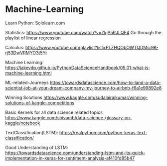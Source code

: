 # Machine-Learning

Learn Python:
Sololearn.com

Statistics:
https://www.youtube.com/watch?v=ZkjP5RJLQF4
Go through the playlist of linear regression 


Calculus:
https://www.youtube.com/playlist?list=PLZHQObOWTQDMsr9K-rj53DwVRMYO3t5Yr

Machine Learning:
https://jakevdp.github.io/PythonDataScienceHandbook/05.01-what-is-machine-learning.html


ML-related-Journeys
https://towardsdatascience.com/how-to-land-a-data-scientist-job-at-your-dream-company-my-journey-to-airbnb-f6a1e99892e8


Winning Solutions
https://www.kaggle.com/sudalairajkumar/winning-solutions-of-kaggle-competitions


Basic Kernels for all data science related topics
https://www.kaggle.com/shivamb/data-science-glossary-on-kaggle/notebook

TextClassification(LSTM):
https://realpython.com/python-keras-text-classification/


Good Understanding of LSTM:
https://towardsdatascience.com/understanding-lstm-and-its-quick-implementation-in-keras-for-sentiment-analysis-af410fd85b47 
